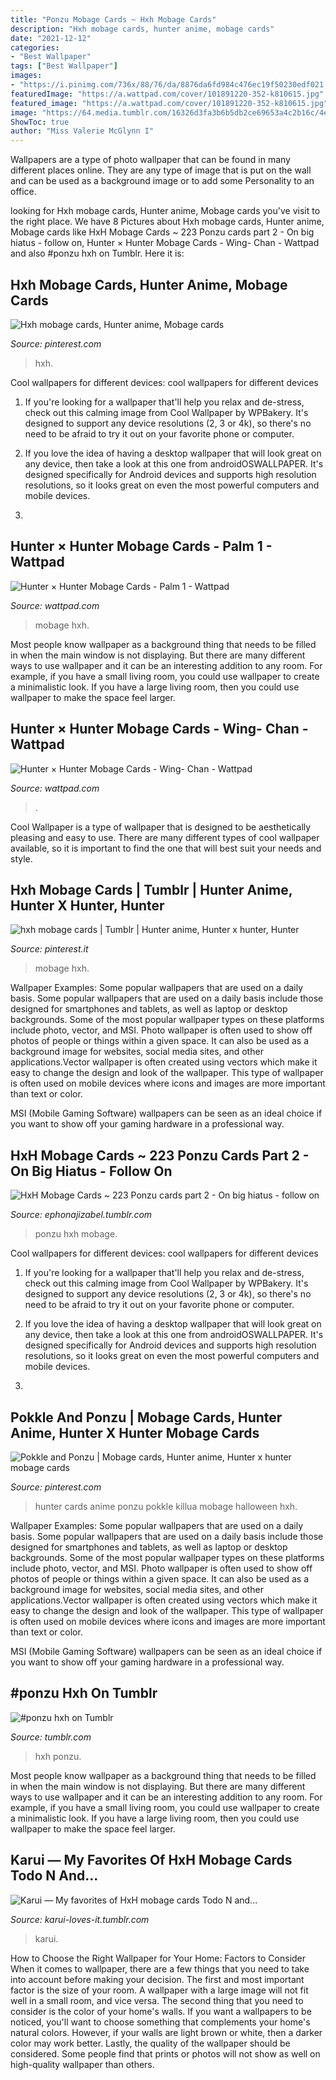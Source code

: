```yaml
---
title: "Ponzu Mobage Cards ~ Hxh Mobage Cards"
description: "Hxh mobage cards, hunter anime, mobage cards"
date: "2021-12-12"
categories:
- "Best Wallpaper"
tags: ["Best Wallpaper"]
images:
- "https://i.pinimg.com/736x/88/76/da/8876da6fd984c476ec19f50230edf021.jpg"
featuredImage: "https://a.wattpad.com/cover/101891220-352-k810615.jpg"
featured_image: "https://a.wattpad.com/cover/101891220-352-k810615.jpg"
image: "https://64.media.tumblr.com/16326d3fa3b6b5db2ce69653a4c2b16c/4ed9de3d0b0c28ce-ea/s640x960/ef3fc8f593c2d01af3338184989b410420f6ef9a.jpg"
ShowToc: true
author: "Miss Valerie McGlynn I"
---
```





Wallpapers are a type of photo wallpaper that can be found in many different places online. They are any type of image that is put on the wall and can be used as a background image or to add some Personality to an office.

	

		
looking for Hxh mobage cards, Hunter anime, Mobage cards you've visit to the right place. We have 8 Pictures about Hxh mobage cards, Hunter anime, Mobage cards like HxH Mobage Cards ~ 223 Ponzu cards part 2 - On big hiatus - follow on, Hunter × Hunter Mobage Cards - Wing- Chan - Wattpad and also #ponzu hxh on Tumblr. Here it is:
		
    
## Hxh Mobage Cards, Hunter Anime, Mobage Cards

<img loading=lazy src="https://i.pinimg.com/originals/f8/b5/fc/f8b5fcfaa790a916eef008fa76874524.jpg" onerror="this.onerror=null;this.src='https://tse3.mm.bing.net/th?id=OIP.HyODCOh3PD1PdP1HLW8afAHaJQ&amp;pid=15.1';" alt="Hxh mobage cards, Hunter anime, Mobage cards">

_Source: pinterest.com_

>hxh. 

	

Cool wallpapers for different devices:
cool wallpapers for different devices 

1. If you're looking for a wallpaper that'll help you relax and de-stress, check out this calming image from Cool Wallpaper by WPBakery. It's designed to support any device resolutions (2, 3 or 4k), so there's no need to be afraid to try it out on your favorite phone or computer.

2. If you love the idea of having a desktop wallpaper that will look great on any device, then take a look at this one from androidOSWALLPAPER. It's designed specifically for Android devices and supports high resolution resolutions, so it looks great on even the most powerful computers and mobile devices.

3.

    
## Hunter × Hunter Mobage Cards - Palm 1 - Wattpad

<img loading=lazy src="https://em.wattpad.com/855401b91d6e0e4ee97e186f19fc0ce73d23ec70/68747470733a2f2f73332e616d617a6f6e6177732e636f6d2f776174747061642d6d656469612d736572766963652f53746f7279496d6167652f593779372d6745754f78547558413d3d2d31392e313461393662613763643135363265663436353435393730313331312e6a7067?s=fit&amp;w=720&amp;h=720" onerror="this.onerror=null;this.src='https://tse2.mm.bing.net/th?id=OIP.pOXHXUO_KjtRyn6TNxdKPwHaJQ&amp;pid=15.1';" alt="Hunter × Hunter Mobage Cards - Palm 1 - Wattpad">

_Source: wattpad.com_

>mobage hxh. 

	

Most people know wallpaper as a background thing that needs to be filled in when the main window is not displaying. But there are many different ways to use wallpaper and it can be an interesting addition to any room. For example, if you have a small living room, you could use wallpaper to create a minimalistic look. If you have a large living room, then you could use wallpaper to make the space feel larger.

    
## Hunter × Hunter Mobage Cards - Wing- Chan - Wattpad

<img loading=lazy src="https://a.wattpad.com/cover/101891220-352-k810615.jpg" onerror="this.onerror=null;this.src='https://tse3.mm.bing.net/th?id=OIP.xkIHy055duHrBHMQtS2gYgAAAA&amp;pid=15.1';" alt="Hunter × Hunter Mobage Cards - Wing- Chan - Wattpad">

_Source: wattpad.com_

>. 

	

Cool Wallpaper is a type of wallpaper that is designed to be aesthetically pleasing and easy to use. There are many different types of cool wallpaper available, so it is important to find the one that will best suit your needs and style.

    
## Hxh Mobage Cards | Tumblr | Hunter Anime, Hunter X Hunter, Hunter

<img loading=lazy src="https://i.pinimg.com/736x/88/76/da/8876da6fd984c476ec19f50230edf021.jpg" onerror="this.onerror=null;this.src='https://tse2.mm.bing.net/th?id=OIP.9FFR2FM1HWJTX1UqnDzrEAHaJQ&amp;pid=15.1';" alt="hxh mobage cards | Tumblr | Hunter anime, Hunter x hunter, Hunter">

_Source: pinterest.it_

>mobage hxh. 

	

Wallpaper Examples: Some popular wallpapers that are used on a daily basis.
Some popular wallpapers that are used on a daily basis include those designed for smartphones and tablets, as well as laptop or desktop backgrounds. Some of the most popular wallpaper types on these platforms include photo, vector, and MSI. 
Photo wallpaper is often used to show off photos of people or things within a given space. It can also be used as a background image for websites, social media sites, and other applications.Vector wallpaper is often created using vectors which make it easy to change the design and look of the wallpaper. This type of wallpaper is often used on mobile devices where icons and images are more important than text or color. 

MSI (Mobile Gaming Software) wallpapers can be seen as an ideal choice if you want to show off your gaming hardware in a professional way.

    
## HxH Mobage Cards ~ 223 Ponzu Cards Part 2 - On Big Hiatus - Follow On

<img loading=lazy src="https://64.media.tumblr.com/f42895e267a0081d093a20ba5d50389b/tumblr_o1mwffolAU1rebtzoo2_640.jpg" onerror="this.onerror=null;this.src='https://tse1.mm.bing.net/th?id=OIP.orPl5egHX2qBd3jsbQfWtgHaJQ&amp;pid=15.1';" alt="HxH Mobage Cards ~ 223 Ponzu cards part 2 - On big hiatus - follow on">

_Source: ephonajizabel.tumblr.com_

>ponzu hxh mobage. 

	

Cool wallpapers for different devices:
cool wallpapers for different devices 

1. If you're looking for a wallpaper that'll help you relax and de-stress, check out this calming image from Cool Wallpaper by WPBakery. It's designed to support any device resolutions (2, 3 or 4k), so there's no need to be afraid to try it out on your favorite phone or computer.

2. If you love the idea of having a desktop wallpaper that will look great on any device, then take a look at this one from androidOSWALLPAPER. It's designed specifically for Android devices and supports high resolution resolutions, so it looks great on even the most powerful computers and mobile devices.

3.

    
## Pokkle And Ponzu | Mobage Cards, Hunter Anime, Hunter X Hunter Mobage Cards

<img loading=lazy src="https://i.pinimg.com/736x/2b/a3/b9/2ba3b99fed4935740d4e40b5263728c5--comic-book-posts.jpg" onerror="this.onerror=null;this.src='https://tse1.mm.bing.net/th?id=OIP.AbnMyfK2YQw7B2rutMwfQQHaJQ&amp;pid=15.1';" alt="Pokkle and Ponzu | Mobage cards, Hunter anime, Hunter x hunter mobage cards">

_Source: pinterest.com_

>hunter cards anime ponzu pokkle killua mobage halloween hxh. 

	

Wallpaper Examples: Some popular wallpapers that are used on a daily basis.
Some popular wallpapers that are used on a daily basis include those designed for smartphones and tablets, as well as laptop or desktop backgrounds. Some of the most popular wallpaper types on these platforms include photo, vector, and MSI. 
Photo wallpaper is often used to show off photos of people or things within a given space. It can also be used as a background image for websites, social media sites, and other applications.Vector wallpaper is often created using vectors which make it easy to change the design and look of the wallpaper. This type of wallpaper is often used on mobile devices where icons and images are more important than text or color. 

MSI (Mobile Gaming Software) wallpapers can be seen as an ideal choice if you want to show off your gaming hardware in a professional way.

    
## #ponzu Hxh On Tumblr

<img loading=lazy src="https://64.media.tumblr.com/ecbba87959d0b9a692f756f09241da65/tumblr_o1kku5ZGjg1rebtzoo6_640.jpg" onerror="this.onerror=null;this.src='https://tse1.mm.bing.net/th?id=OIP.mIh3_i7USZtOq0xMl9uOuQHaJQ&amp;pid=15.1';" alt="#ponzu hxh on Tumblr">

_Source: tumblr.com_

>hxh ponzu. 

	

Most people know wallpaper as a background thing that needs to be filled in when the main window is not displaying. But there are many different ways to use wallpaper and it can be an interesting addition to any room. For example, if you have a small living room, you could use wallpaper to create a minimalistic look. If you have a large living room, then you could use wallpaper to make the space feel larger.

    
## Karui — My Favorites Of HxH Mobage Cards Todo N And...

<img loading=lazy src="https://64.media.tumblr.com/16326d3fa3b6b5db2ce69653a4c2b16c/4ed9de3d0b0c28ce-ea/s640x960/ef3fc8f593c2d01af3338184989b410420f6ef9a.jpg" onerror="this.onerror=null;this.src='https://tse4.mm.bing.net/th?id=OIP.LIAhb9LBp-TaQrVD8nXFLgHaJQ&amp;pid=15.1';" alt="Karui — My favorites of HxH mobage cards Todo N and...">

_Source: karui-loves-it.tumblr.com_

>karui. 

	

How to Choose the Right Wallpaper for Your Home: Factors to Consider
When it comes to wallpaper, there are a few things that you need to take into account before making your decision. The first and most important factor is the size of your room. A wallpaper with a large image will not fit well in a small room, and vice versa. 
The second thing that you need to consider is the color of your home's walls. If you want a wallpapers to be noticed, you'll want to choose something that complements your home's natural colors. However, if your walls are light brown or white, then a darker color may work better. 
Lastly, the quality of the wallpaper should be considered. Some people find that prints or photos will not show as well on high-quality wallpaper than others.

